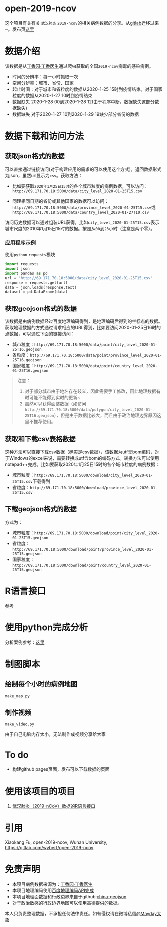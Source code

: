 # open-2019-ncov

这个项目有关有关 `武汉肺炎` `2019-ncov`的相关病例数据的分享。从[gitlab](https://gitlab.com/wybert/open-2019-ncov)迁移过来~。发布页[这里](https://wybert.github.io/open-wuhan-ncov-illness-data/)



# 数据介绍

该数据是从[丁香园·丁香医生](https://3g.dxy.cn/newh5/view/pneumonia?from=timeline&isappinstalled=0)通过爬虫获取的全国`2019-ncov`病毒的感染病例。

- 时间的分辨率：每一小时抓取一次
- 空间分辨率：城市、省份、国家
- 起止时间：对于城市和省粒度的数据从2020-1-25 15时到疫情结束。对于国家粒度的数据从2020-1-27 10时到疫情结束
- 数据缺失 2020-1-28 00到2020-1-28 12(由于程序中断，数据缺失这部分数据缺失)
- 数据缺失 对于2020-1-27 10到2020-1-29 19缺少部分省份的数据

# 数据下载和访问方法

## 获取json格式的数据

可以直接通过链接访问(对于构建应用的需求的可以使用这个方式)，返回数据形式为json，虽然url显示为`csv`。获取方法：


- 比如要获取`2020年1月25日15时`的各个城市粒度的病例数据，可以访问：`http://69.171.70.18:5000/data/city_level_2020-01-25T15.csv`

- 同理相同日期的省份或其他国家的数据可以访问：`http://69.171.70.18:5000/data/province_level_2020-01-25T15.csv`或`http://69.171.70.18:5000/data/country_level_2020-01-27T10.csv`

访问历史数据可以通过组装URL获得，比如`city_level_2020-01-25T15.csv`表示城市尺度的2010年1月15日15时的数据。按照从`00`到`23`小时（注意是两个零）。

### 应用程序示例

使用`python` `requests`模块

```python
import requests
import json
import pandas as pd
url = "http://69.171.70.18:5000/data/city_level_2020-01-25T15.csv"
response = requests.get(url)
data = json.loads(response.text)
dataset = pd.DataFrame(data)
```


## 获取geojson格式的数据

该数据是由病例数据经过百度地理编码得到，是地理编码后得到的坐标点的数据。获取地理数据的方式通过请求相应的URL得到，比如要访问2020-01-25日16时的点数据，可以通过下面的链接访问：

- 城市粒度：`http://69.171.70.18:5000/data/point/city_level_2020-01-25T16.geojson`
- 省粒度：`http://69.171.70.18:5000/data/point/province_level_2020-01-25T16.geojson`
- 国家粒度：`http://69.171.70.18:5000/data/point/country_level_2020-01-25T16.geojson`

> 注意：
> 1. 对于部分城市由于地名存在歧义，因此需要手工修改，因此地理数据有时可能不能得到实时的更新~
> 2. 虽然可以获得面装数据（如访问`http://69.171.70.18:5000/data/polygon/city_level_2020-01-25T16.geojson`），但是由于数据比较大，而且由于政治地理边界原因这里不推荐使用。



## 获取和下载csv表格数据

这种方法可以直接下载csv数据（确实是csv数据），该数据为utf无bom编码，对于Windows的excel来说，需要转换成utf含bom的编码方式。转换方法可以使用 notepad++完成。比如要获取2020年1月25日15时的各个城市粒度的病例数据：

- 城市粒度：`http://69.171.70.18:5000/download/city_level_2020-01-25T15.csv`下载得到
- 省粒度：`http://69.171.70.18:5000/download/province_level_2020-01-25T15.csv`


## 下载geojson格式的数据

方式为：

- 城市粒度：`http://69.171.70.18:5000/download/point/city_level_2020-01-25T15.geojson`
- 省粒度：`http://69.171.70.18:5000/download/point/province_level_2020-01-25T15.geojson`
- 国家粒度：`http://69.171.70.18:5000/download/point/country_level_2020-01-25T15.geojson`


# R语言接口

[参考](https://github.com/microly/data2019ncov)

# 使用python完成分析

分析案例参考：[这里](https://gitlab.com/wybert/open-2019-ncov/blob/master/disasterMap.ipynb)

# 制图脚本

## 绘制每个小时的病例地图

`make_map.py`

## 制作视频

`make_video.py`

由于自己电脑内存太小，无法制作成视频分享给大家

# To do

- 构建github pages页面，发布可以下载数据的页面

# 使用该项目的项目

1. [武汉肺炎（2019-nCoV）数据的R语言接口](https://github.com/microly/data2019ncov)

# 引用


Xiaokang Fu, open-2019-ncov, Wuhan University, https://gitlab.com/wybert/open-2019-ncov

# 免责声明

- 本项目病例数据来源为：[丁香园·丁香医生](https://3g.dxy.cn/newh5/view/pneumonia?from=timeline&isappinstalled=0)
- 本项目地理编码使用[百度地理编码API完成](http://lbsyun.baidu.com/index.php?title=lbscloud/api/cloudrgc)
- 本项目地理面数据和行政边界来自于github:[china-geojson](https://github.com/yezongyang/china-geojson)
- 对于政治敏感的行政边界地图可以使用[高德提供的数据](http://datav.aliyun.com/tools/atlas)。

本人只负责整理数据，不承担任何法律责任。如有侵权请在微博私信[@Mayday大象](https://weibo.com/6324245960/profile) 

